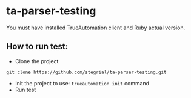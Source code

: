 # ta-parser-testing

You must have installed TrueAutomation client and Ruby actual version.

## How to run test:

* Clone the project

 ```
 git clone https://github.com/stegrial/ta-parser-testing.git
 ```

* Init the project to use: `trueautomation init` command
* Run test
